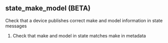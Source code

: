 
## state_make_model (BETA)

Check that a device publishes correct make and model information in state messages

1. Check that make and model in state matches make in metadata
